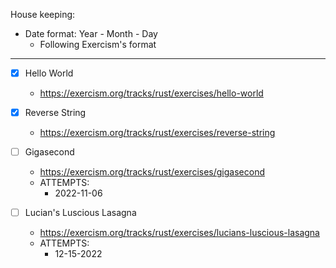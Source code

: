House keeping:
- Date format: Year - Month - Day
    - Following Exercism's format

---

- [x] Hello World
    -   https://exercism.org/tracks/rust/exercises/hello-world
- [x] Reverse String
    - https://exercism.org/tracks/rust/exercises/reverse-string
- [ ] Gigasecond
    - https://exercism.org/tracks/rust/exercises/gigasecond
    - ATTEMPTS:
        - 2022-11-06

- [ ] Lucian's Luscious Lasagna
    - https://exercism.org/tracks/rust/exercises/lucians-luscious-lasagna
    - ATTEMPTS:
        - 12-15-2022
